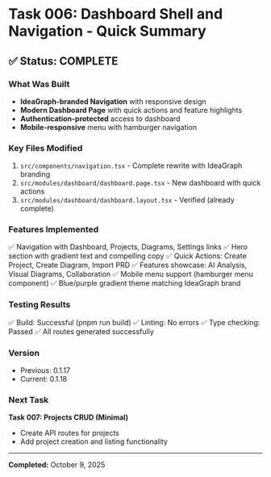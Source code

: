 # Task 006: Dashboard Shell and Navigation - Quick Summary

## ✅ Status: COMPLETE

### What Was Built
- **IdeaGraph-branded Navigation** with responsive design
- **Modern Dashboard Page** with quick actions and feature highlights
- **Authentication-protected** access to dashboard
- **Mobile-responsive** menu with hamburger navigation

### Key Files Modified
1. `src/components/navigation.tsx` - Complete rewrite with IdeaGraph branding
2. `src/modules/dashboard/dashboard.page.tsx` - New dashboard with quick actions
3. `src/modules/dashboard/dashboard.layout.tsx` - Verified (already complete)

### Features Implemented
✅ Navigation with Dashboard, Projects, Diagrams, Settings links
✅ Hero section with gradient text and compelling copy
✅ Quick Actions: Create Project, Create Diagram, Import PRD
✅ Features showcase: AI Analysis, Visual Diagrams, Collaboration
✅ Mobile menu support (hamburger menu component)
✅ Blue/purple gradient theme matching IdeaGraph brand

### Testing Results
✅ Build: Successful (pnpm run build)
✅ Linting: No errors
✅ Type checking: Passed
✅ All routes generated successfully

### Version
- Previous: 0.1.17
- Current: 0.1.18

### Next Task
**Task 007: Projects CRUD (Minimal)**
- Create API routes for projects
- Add project creation and listing functionality

---

**Completed:** October 9, 2025

